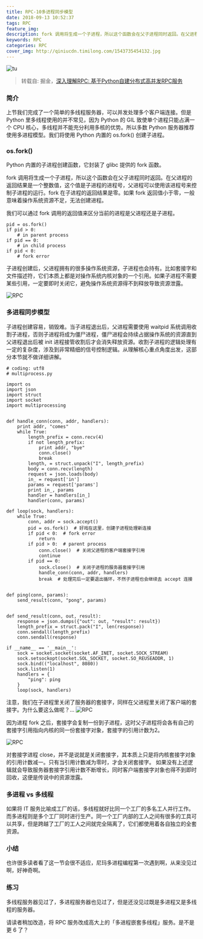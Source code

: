 ```yaml
---
title: RPC-10多进程同步模型
date: 2018-09-13 10:52:37
tags: RPC
feature_img:
description: fork 调用将生成一个子进程，所以这个函数会在父子进程同时返回。在父进程的返回结果是一个整数值，这个值是子进程的进程号，父进程可以使用该进程号来控制子进程的运行。fork 在子进程的返回结果是零。如果 fork 返回值小于零，一般意味着操作系统资源不足，无法创建进程。
keywords: RPC
categories: RPC
cover_img: http://qiniucdn.timilong.com/1543735454132.jpg
---
```


![tu](http://qiniucdn.timilong.com/1543735454132.jpg)

> 转载自: 掘金，[深入理解RPC: 基于Python自建分布式高并发RPC服务](https://juejin.im/book/5af56a3c518825426642e004)

### 简介
上节我们完成了一个简单的多线程服务器，可以并发处理多个客户端连接。但是 Python 里多线程使用的并不常见，因为 Python 的 GIL 致使单个进程只能占满一个 CPU 核心，多线程并不能充分利用多核的优势。所以多数 Python 服务器推荐使用多进程模型。我们将使用 Python 内置的 os.fork() 创建子进程。

### os.fork()
Python 内置的子进程创建函数，它封装了 glibc 提供的 fork 函数。

fork 调用将生成一个子进程，所以这个函数会在父子进程同时返回。在父进程的返回结果是一个整数值，这个值是子进程的进程号，父进程可以使用该进程号来控制子进程的运行。fork 在子进程的返回结果是零。如果 fork 返回值小于零，一般意味着操作系统资源不足，无法创建进程。

我们可以通过 fork 调用的返回值来区分当前的进程是父进程还是子进程。
```
pid = os.fork()
if pid > 0:
    # in parent process
if pid == 0:
    # in child process
if pid < 0:
    # fork error
```

子进程创建后，父进程拥有的很多操作系统资源，子进程也会持有。比如套接字和文件描述符，它们本质上都是对操作系统内核对象的一个引用。如果子进程不需要某些引用，一定要即时关闭它，避免操作系统资源得不到释放导致资源泄露。

![RPC](https://user-gold-cdn.xitu.io/2018/5/16/163686aa96c93a39?imageView2/0/w/1280/h/960/format/webp/ignore-error/1)

### 多进程同步模型
子进程创建容易，销毁难。当子进程退出后，父进程需要使用 waitpid 系统调用收割子进程，否则子进程将成为僵尸进程，僵尸进程会持续占据操作系统的资源直到父进程退出后被 init 进程接管收割后才会消失释放资源。收割子进程的逻辑处理有一定的复杂度，涉及到非常精细的信号控制逻辑。从理解核心重点角度出发，这部分本节就不做详细讲解。

```
# coding: utf8
# multiprocess.py

import os
import json
import struct
import socket
import multiprocessing


def handle_conn(conn, addr, handlers):
    print addr, "comes"
    while True:
        length_prefix = conn.recv(4)
        if not length_prefix:
            print addr, "bye"
            conn.close()
            break
        length, = struct.unpack("I", length_prefix)
        body = conn.recv(length)
        request = json.loads(body)
        in_ = request['in']
        params = request['params']
        print in_, params
        handler = handlers[in_]
        handler(conn, params)

def loop(sock, handlers):
    while True:
        conn, addr = sock.accept()
        pid = os.fork()  # 好戏在这里，创建子进程处理新连接
        if pid < 0:  # fork error
            return
        if pid > 0:  # parent process
            conn.close()  # 关闭父进程的客户端套接字引用
            continue
        if pid == 0:
            sock.close()  # 关闭子进程的服务器套接字引用
            handle_conn(conn, addr, handlers)
            break  # 处理完后一定要退出循环，不然子进程也会继续去 accept 连接


def ping(conn, params):
    send_result(conn, "pong", params)


def send_result(conn, out, result):
    response = json.dumps({"out": out, "result": result})
    length_prefix = struct.pack("I", len(response))
    conn.sendall(length_prefix)
    conn.sendall(response)

if __name__ == '__main__':
    sock = socket.socket(socket.AF_INET, socket.SOCK_STREAM)
    sock.setsockopt(socket.SOL_SOCKET, socket.SO_REUSEADDR, 1)
    sock.bind(("localhost", 8080))
    sock.listen(1)
    handlers = {
        "ping": ping
    }
    loop(sock, handlers)
```

注意，我们在子进程里关闭了服务器的套接字，同样在父进程里关闭了客户端的套接字。为什么要这么做呢？...
![RPC](https://user-gold-cdn.xitu.io/2018/7/10/16482e1557af155e?imageView2/0/w/1280/h/960/format/webp/ignore-error/1)

因为进程 fork 之后，套接字会复制一份到子进程，这时父子进程将会各有自己的套接字引用指向内核的同一份套接字对象，套接字的引用计数为2。

![RPC](https://user-gold-cdn.xitu.io/2018/7/10/16482e6f7ae7ce4e?imageView2/0/w/1280/h/960/format/webp/ignore-error/1)

对套接字进程 close，并不是说就是关闭套接字，其本质上只是将内核套接字对象的引用计数减一。只有当引用计数减为零时，才会关闭套接字。
如果没有上述逻辑就会导致服务器套接字引用计数不断增长，同时客户端套接字对象也得不到即时回收，这便是传说中的资源泄露。

### 多进程 vs 多线程
如果将 IT 服务比喻成工厂的话，多线程就好比同一个工厂的多名工人并行工作。而多进程则是多个工厂同时进行生产。同一个工厂内部的工人之间有很多的工具可以共享，但是跨越了工厂的工人之间就完全隔离了，它们都使用着各自独立的全套资源。

### 小结
也许很多读者看了这一节会很不适应，尼玛多进程编程第一次遇到啊，从来没见过啊，好神奇啊。

### 练习
多线程服务器见过了，多进程服务器也见过了，但是还没见过既是多进程又是多线程的服务器。

请读者稍加改造，将 RPC 服务改成高大上的「多进程嵌套多线程」服务。是不是更 6 了？

